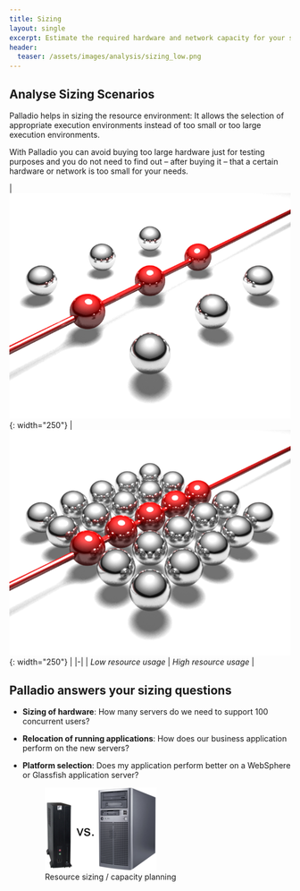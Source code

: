 ```yaml
---
title: Sizing
layout: single
excerpt: Estimate the required hardware and network capacity for your scenario.
header:
  teaser: /assets/images/analysis/sizing_low.png
---
```


## Analyse Sizing Scenarios

Palladio helps in sizing the resource environment: It allows the selection of appropriate execution environments instead of too small or too large execution environments.

With Palladio you can avoid buying too large hardware just for testing purposes and you do not need to find out – after buying it – that a certain hardware or network is too small for your needs.

| ![Low resource usage](/assets/images/analysis/sizing_low.png){: width="250"} | ![High resource usage](/assets/images/analysis/sizing_high.png){: width="250"} |
|-|
| *Low resource usage* | *High resource usage* |

## Palladio answers your sizing questions

- **Sizing of hardware**: How many servers do we need to support 100 concurrent users?
- **Relocation of running applications**: How does our business application perform on the new servers?
- **Platform selection**: Does my application perform better on a WebSphere or Glassfish application server?
  
  <figure>
      <div>
      <img src="/assets/images/analysis/sizing_server.png" alt="Resource sizing / capacity planning" style="width:200px;">
      <figcaption>Resource sizing / capacity planning</figcaption>
      </div>
  </figure>
